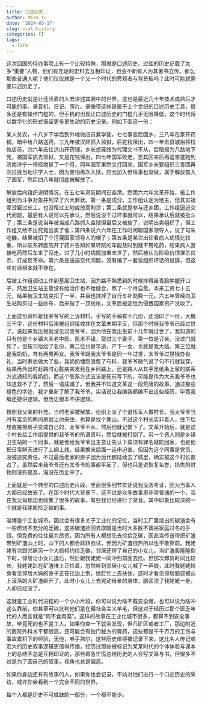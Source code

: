 ```yaml
---
title: 口述历史
author: Miao Yu
date: '2024-03-17'
slug: oral-history
categories: []
tags:
  - life
---
```


这次回国的待办事项上有一个比较特殊，那就是口述历史。过往的历史记载了太多“重要”人物，他们有充足的史料去互相印证，也会不断有人为其著书立传。那么那些普通人呢？他们仅仅就是一个又一个时代的旁观者与背景板吗？此时可能就需要口述历史了。

口述历史就是让还活着的人去讲述其眼中的世界，这也是最近几十年技术成熟后才可能的事。录音机、日记、照片、录像带这些是属于上个世纪的口述历史工具，很多还是有操作门槛的，但手机的出现让口述历史的门槛几乎无限降低，这个时代将以数字化的形式保留更多更生动的历史记录。例如下面这一份：

某人贫农，十八岁下学后到外地做店员兼学徒，七七事变后回乡，三八年在家开药铺，暗中给八路送药，三九年被汉奸抓入监狱，后花钱保出，四一年去县城裕祥栈做店员，四六年去往洪山开药铺，乡长想笼络为代理文书不从，后暗报为八路地下党，被国军抓去监狱，又是花钱保出，四七年国军败走，恐其回来后再迫害遂跑到济南济宁一带经商躲了一个月，同年国军果然又打回来，国军乡长要组织三青团再次拉拢当地识字人士，因为害怕再次入狱，应允加入但啥事也没做，属于解放前入了国军，然后四八年就彻底被解放了。

解放后向组织说明情况，在五七年肃反期间已查清。然而六六年文革开始，被工作组列为斗争对象并列举了六大罪状。第一条是成分，工作组认定为地主，但其实祖辈没雇过长工，也没租过土地或放高利贷；第二条就是参与还乡团，工作组逼迫交代问题，最后有人说可以先承认，然后说没干过坏事就可以，结果承认后就被批斗了；第三条是说当年被当成八路抓入监狱但最后又被放了，说明出卖组织了，但工作组又给不出究竟出卖了谁；第四条说六六年在工作时闲聊国家领导人，说了句朱吃糠，结果被扣了个污蔑国家领导人的帽子；第五条是某次出诊看病人病情比较重，所以联系转医院开了药并告知如果转院的车能及时到就不用吃药，结果病人直接吃药然后车来了没走，过了几小时病情加重去世了，然后被认为阶级仇恨谋杀贫农，打成反革命。第六条是逼迫交代问题，没有编了一套说组织坏话的说辞，但这些对话根本就不存在。

后被工作组调动工作到基层卫生站，因为路不熟悉到的时候摔得鼻青脸肿腿开口子，然后卫生站主管没有给治疗也不给缝合，熬了一个月自愈。本来工资七十五元，结果被卫生站克扣了一半，并且也抹掉了自行车补助费一元。六五年曾经向卫生站购买过一些纱布，后来做了一顶蚊帐，文革后被定性为侵吞国家资产没收了。

上面这份资料是我爷爷写的上诉材料，手写的手稿有十几份，还油印了一份，大概三千字，这份材料后来被组织接收并在文革末期平反，但那个时候我爷爷已经过世了。说起来我压根就没见过我爷爷，因为他在我出生前十几年就过世了，我知道的只有他是个乡镇大夫老中医，医术不错，娶过三个妻子，第一位是订亲，没过门就死了，但按习俗给了名份，第二位也是早逝，产下一女，也就是我大姑，第三位就是我奶奶，育有两男两女。我爷爷跟我太爷爷是同一年过世，太爷爷过世操办丧礼，当时寿衣做大了些，我奶奶埋怨浪费了布料，我爷爷赌气说了句不行就我穿，结果再外出时赶路时心脏病突发死在乡间路上，还是路人从其手里纸条上留的联系方式通知的我奶奶，而这个联系方式应该是死前写下的，可能是作为大夫我爷爷也知道救不了了，然后一语成谶了。但我并不知道文革这一段荒唐的故事，通过那些褪色的字迹，我才重新了解了我爷爷。实话说让我编我都编不出这些经历，毕竟我编还要讲逻辑，但历史根本不讲逻辑。

按照我父亲的补充，当时老家被解放，组织上派了个退伍军人做村长，我太爷爷当时有富余的两间房就让他来住，也算是找个靠山。不过这个村长实非善人，住下后想直接把房子变成自己的，太爷爷不从，然后他就记恨下了。文革开始后，就是这个村长给工作组提供的我爷爷的所谓资料，然后就被打倒了。另一个恶人则是乡镇卫生站的一个同事，就是他给我爷爷出主意让先认下莫须有罪名就能回家，也是他把日常聊天进行了上纲上线，结果换来后面一连串迫害，但因为这个同事是党员，没被追究责任。不过最后老家的房子因为后代都陆续去了城里，确实被这个村长霸占了。虽然后来我爷爷还有太爷爷的事都平反了，但也只是说恢复名誉，损失的财物则没有提及，淹没在历史中了。

上面就是一个典型的口述历史片段，里面很多细节实话说我没法考证，因为当事人大都已经故去了。在那个时代大背景下，这不过是众多故事里非常普通的一个，我在我父母那边也收集了很多的故事，有些我已经进行了录音。其中印象比较深的一个就是我姥姥捡乏碳的事。

淄博是个工业城市，因此会有很多关于工业化的记忆，当时工厂里烧出的碳渣会有一些燃烧不充分的乏碳，这些碳渣捡回去取暖是当时大多数不富裕家庭过冬的手段。但免费的往往最为昂贵，因为所有人都想先去捡拾乏碳，因此当传送带把矿渣带到矿渣山上时，山下的人都会跃跃欲试，但因为矿渣很热所以也不敢靠前。我姥姥有次跟邻居另一个大妈相约捡乏碳，邻居还带了自己的小女儿，当矿渣轰隆隆倒下时，邻居让小女儿退后，然后跟我姥姥一同冲到前面去捡。但那次卸货时间比较长，我姥姥趴在矿渣堆上正捡着，忽然听到邻居小女儿喊了一声娘，此时我姥姥转身看见邻居大妈的身子正在往边上倒，她赶忙上去扶住，这时才看见邻居脑袋被山上滚落的大矿渣砸开了。此时小女儿上去晃动母亲的身体，脑浆流了我姥姥一身，人却已经没了。

这就是工业时代进程的一个小小片段，你可以说为啥不戴安全帽，也可以说为啥冲这么靠前，你甚至可以批判他们是在薅社会主义羊毛，但这对于经历过那个匮乏年代的人而言就是“何不食肉糜”。这样的故事在工业化城市很多，都算不到安全事故，毕竟死的也不是工人。如果你查一下就会发现，但凡矿区或者工厂，那边附近的医院外科水平都很高，还可能会有独门秘方的膏药，这些都是千千万万的工伤与事故累积下的经验，无他，唯手熟尔。这些历史值得被记录下来，这比名人传记或宏大的历史叙事逻辑更值得传播，经历过那些被标记为某某时代的个体体验与课本上的总结不总是互相印证的，那些着急忙慌总结历史的人会写文章与书，但很多不过是为了圆自己的叙事，视角也总是偏高。

如果你身边还有有故事的人，如果你也会记录，不妨对他们进行一个口述历史的采访，或许你会看到一个完全不同的世界。

每个人都是历史不可或缺的一部分，一个都不能少。
